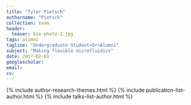 ```yaml
---
title: "Tyler Pietsch"
authorname: "Pietsch"
collection: team
header:
  teaser: bio-photo-2.jpg
tags: alumni
tagline: "Undergraduate Student<br>Alumni"
subject: "Making flexible microfluidics"
date: 2017-02-01
googlescholar: 
email: 
cv: 
---
```


<p align= "justify">

{% include author-research-themes.html %}
{% include publication-list-author.html %}
{% include talks-list-author.html %}